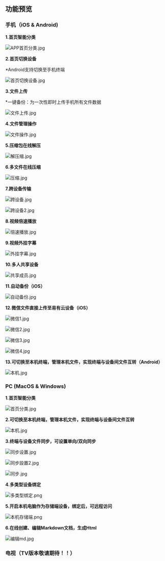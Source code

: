## 功能预览

### 手机（iOS & Android)

**1.首页智能分类**

![APP首页分类.jpg](./preview/APP%E9%A6%96%E9%A1%B5%E5%88%86%E7%B1%BB.jpg)

**2.首页切换设备**

*Android支持切换至手机终端

![首页切换设备.jpg](./preview/首页切换设备.jpg)

**3.文件上传**

*一键备份：为一次性即时上传手机所有文件数据

![文件上传.jpg](./preview/文件上传.jpg)

**4.文件管理操作**

![文件操作.jpg](./preview/文件操作.jpg)

**5.压缩包在线解压**

![解压缩.jpg](./preview/解压缩.jpg)

**6.多文件在线压缩**

![压缩.jpg](./preview/压缩.jpg)

**7.跨设备传输**

![跨设备.jpg](./preview/跨设备.jpg)

![跨设备2.jpg](./preview/跨设备2.jpg)

**8.视频倍速播放**

![倍速播放.jpg](./preview/倍速播放.jpg)

**9.视频外挂字幕**

![外挂字幕.jpg](./preview/外挂字幕.jpg)

**10.多人共享设备**

![共享成员.jpg](./preview/共享成员.jpg)

**11.自动备份（iOS）**

![自动备份.jpg](./preview/自动备份.jpg)

**12.微信文件直接上传至易有云设备（iOS）**

![微信1.jpg](./preview/微信1.jpg)

![微信2.jpg](./preview/微信2.jpg)

![微信3.jpg](./preview/微信3.jpg)

![微信4.jpg](./preview/微信4.jpg)

**13.可切换至本机终端，管理本机文件，实现终端与设备间文件互转（Android）**

![本机.jpg](./preview/本机.jpg)



### PC (MacOS & Windows)

**1.首页智能分类**

![首页分类.jpg](./preview/首页分类.jpg)

**2.可切换至本机终端，管理本机文件，实现终端与设备间文件互转**

![本机.jpg](./preview/本机.jpg)

**3.终端与设备文件同步，可设置单向/双向同步**

![同步设置.jpg](./preview/同步设置.jpg)

![同步設置2.jpg](./preview/同步設置2.jpg)

![同步.jpg](./preview/同步.jpg)

**4.多类型设备绑定**

![多类型绑定.png](./preview/多类型绑定.png)

**5.开启本机电脑作为存储端设备，绑定后，可远程访问**

![本机存储端.png](./preview/本机存储端.png)

**6.在线创建、编辑Markdown文档，生成Html**

![编辑md.jpg](./preview/%E7%BC%96%E8%BE%91md.jpg)


### 电视（TV版本敬请期待！！）
